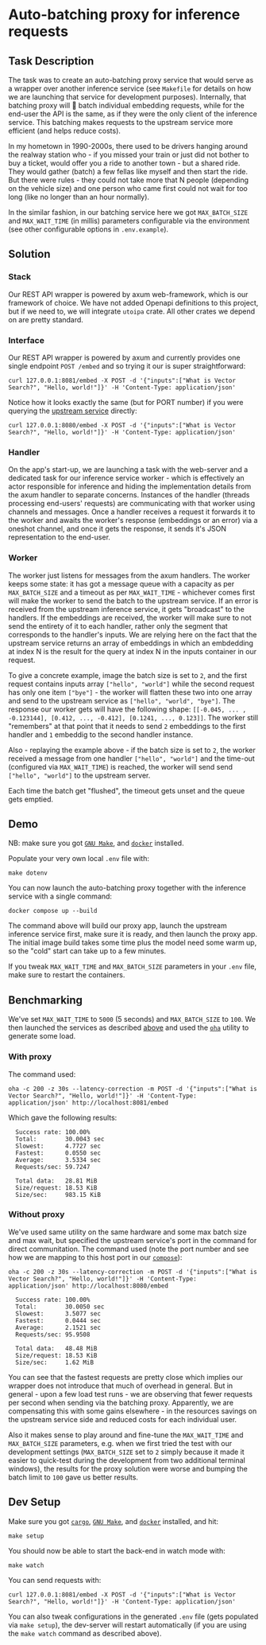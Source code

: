 # Auto-batching proxy for inference requests

## Task Description

The task was to create an auto-batching proxy service that would serve as a wrapper
over another inference service (see `Makefile` for details on how we are launching that
service for development purposes). Internally, that batching proxy will 🥁 batch
individual embedding requests, while for the end-user the API is the same, as if
they were the only client of the inference service. This batching makes requests
to the upstream service more efficient (and helps reduce costs).

In my hometown in 1990-2000s, there used to be drivers hanging around the realway
station who - if you missed your train or just did not bother to buy a ticket, would
offer you a ride to another town - but a shared ride. They would gather (batch)
a few fellas like myself and then start the ride. But there were rules - they
could not take more that N people (depending on the vehicle size) and one person
who came first could not wait for too long (like no longer than an hour normally).

In the similar fashion, in our batching service here we got `MAX_BATCH_SIZE` and
`MAX_WAIT_TIME` (in millis) parameters configurable via the environment (see other configurable
options in `.env.example`).

## Solution

### Stack

Our REST API wrapper is powered by axum web-framework, which is our framework
of choice. We have not added Openapi definitions to this project, but if we need
to, we will integrate `utoipa` crate. All other crates we depend on are pretty
standard.

### Interface

Our REST API wrapper is powered by axum and currently provides one single
endpoint `POST /embed` and so trying it our is super straightforward:

```console
curl 127.0.0.1:8081/embed -X POST -d '{"inputs":["What is Vector Search?", "Hello, world!"]}' -H 'Content-Type: application/json'
```

Notice how it looks exactly the same (but for PORT number) if you were querying
the [upstream service][4] directly:

```console
curl 127.0.0.1:8080/embed -X POST -d '{"inputs":["What is Vector Search?", "Hello, world!"]}' -H 'Content-Type: application/json'
```

### Handler

On the app's start-up, we are launching a task with the web-server and a dedicated
task for our inference service worker - which is effectively an actor responsible
for inference and hiding the implementation details from the axum handler to separate
concerns. Instances of the handler (threads processing end-users' requests) are
communicating with that worker using channels and messages. Once a handler receives
a request it forwards it to the worker and awaits the worker's response (embeddings or
an error) via a oneshot channel, and once it gets the response, it sends it's
JSON representation to the end-user.

### Worker

The worker just listens for messages from the axum handlers. The worker keeps
some state: it has got a message queue with a capacity as per `MAX_BATCH_SIZE`
and a timeout as per `MAX_WAIT_TIME` - whichever comes first will make the worker
to send the batch to the upstream service. If an error is received from the
upstream inference service, it gets "broadcast" to the handlers. If the embeddings
are received, the worker will make sure to not send the entirety of it to each
handler, rather only the segment that corresponds to the handler's inputs. We
are relying here on the fact that the upstream service returns an array of embeddings
in which an embdedding at index N is the result for the query at index N in the
inputs container in our request.

To give a concrete example, image the batch size is set to `2`, and the first
request contains inputs array `["hello", "world"]` while the second request has
only one item `["bye"]` - the worker will flatten these two into one array and
send to the upstream service as `["hello", "world", "bye"]`. The response our worker
gets will have the following shape:
`[[-0.045, ... , -0.123144], [0.412, ..., -0.412], [0.1241, ..., 0.123]]`.
The worker still "remembers" at that point that it needs to send `2` embeddings
to the first handler and `1` embeddig to the second handler instance.

Also - replaying the example above - if the batch size is set to `2`, the worker
received a message from one handler `["hello", "world"]` and the time-out
(configured via `MAX_WAIT_TIME`) is reached, the worker will send
send `["hello", "world"]` to the upstream server.

Each time the batch get "flushed", the timeout gets unset and the queue gets
emptied.

## Demo

NB: make sure you got [`GNU Make`][2], and [`docker`][3] installed.

Populate your very own local `.env` file with:

```console
make dotenv
```

You can now launch the auto-batching proxy together with the inference service
with a single command:

```console
docker compose up --build
```

The command above will build our proxy app, launch the upstream inference service
first, make sure it is ready, and then launch the proxy app. The initial image build
takes some time plus the model need some warm up, so the "cold" start can take
up to a few minutes.

If you tweak `MAX_WAIT_TIME` and `MAX_BATCH_SIZE` parameters in your `.env`
file, make sure to restart the containers.

## Benchmarking

We've set `MAX_WAIT_TIME` to `5000` (5 seconds) and `MAX_BATCH_SIZE` to `100`.
We then launched the services as described [above](#demo) and used the [`oha`][5]
utility to generate some load.

### With proxy

The command used:

```console
oha -c 200 -z 30s --latency-correction -m POST -d '{"inputs":["What is Vector Search?", "Hello, world!"]}' -H 'Content-Type: application/json' http://localhost:8081/embed
```

Which gave the following results:

```
  Success rate: 100.00%
  Total:        30.0043 sec
  Slowest:      4.7727 sec
  Fastest:      0.0550 sec
  Average:      3.5334 sec
  Requests/sec: 59.7247

  Total data:   28.81 MiB
  Size/request: 18.53 KiB
  Size/sec:     983.15 KiB

```

### Without proxy

We've used same utility on the same hardware and some max batch size and max wait,
but specified the upstream service's port in the command for direct communitation.
The command used (note the port number and see how we are mapping to this host port
in our [`compose`](./compose.yaml)):

```console
oha -c 200 -z 30s --latency-correction -m POST -d '{"inputs":["What is Vector Search?", "Hello, world!"]}' -H 'Content-Type: application/json' http://localhost:8080/embed
```

```
  Success rate: 100.00%
  Total:        30.0050 sec
  Slowest:      3.5077 sec
  Fastest:      0.0444 sec
  Average:      2.1521 sec
  Requests/sec: 95.9508

  Total data:   48.48 MiB
  Size/request: 18.53 KiB
  Size/sec:     1.62 MiB

```

You can see that the fastest requests are pretty close which implies our wrapper
does not introduce that much of overhead in general. But in general - upon a few
load test runs - we are observing that fewer requests per second when sending
via the batching proxy. Apparently, we are compensating this with some gains
elsewhere - in the resources savings on the upstream service side and reduced
costs for each individual user.

Also it makes sense to play around and fine-tune the `MAX_WAIT_TIME` and
`MAX_BATCH_SIZE` parameters, e.g. when we first tried the test with our development
settings (`MAX_BATCH_SIZE` set to `2` simply because it made it easier to quick-test
during the development from two additional terminal windows), the results for the
proxy solution were worse and bumping the batch limit to `100` gave us better results.

## Dev Setup

Make sure you got [`cargo`][1], [`GNU Make`][2], and [`docker`][3] installed,
and hit:

```console
make setup
```

You should now be able to start the back-end in watch mode with:

```console
make watch
```

You can send requests with:

```console
curl 127.0.0.1:8081/embed -X POST -d '{"inputs":["What is Vector Search?", "Hello, world!"]}' -H 'Content-Type: application/json'
```

You can also tweak configurations in the generated `.env` file (gets populated
via `make setup`), the dev-server will restart automatically (if you are using
the `make watch` command as described above).

<!-- -------------------------------- LINKS -------------------------------- -->
[1]: https://doc.rust-lang.org/cargo/getting-started/installation.html
[2]: https://www.gnu.org/software/make/
[3]: https://docs.docker.com/engine/install/
[4]: https://github.com/huggingface/text-embeddings-inference
[5]: https://github.com/hatoo/oha?tab=readme-ov-file#installation
